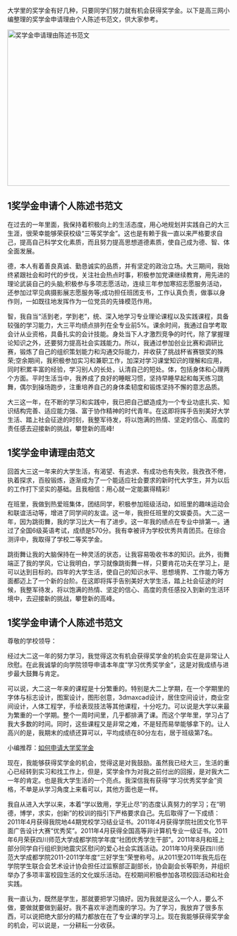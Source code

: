 <p>大学里的奖学金有好几种，只要同学们努力就有机会获得奖学金。以下是高三网小编整理的奖学金申请理由个人陈述书范文，供大家参考。</p><p><img title="奖学金申请理由陈述书范文" style="HEIGHT: 354px; WIDTH: 600px" border="0" alt="奖学金申请理由陈述书范文" src="http://img.gaosan.com/upload/201709/6364220551348378795999470.jpg" width="600" height="354"></p><h2><a>1</a><span>奖学金申请个人陈述书范文</span></h2><p>在过去的一年里面，我保持着积极向上的生活态度，用心地规划并实践自己的大三生涯，很荣幸能够荣获校级“三等奖学金”。这也是有赖于我一直以来严格要求自己，提高自己科学文化素质，而且努力提高思想道德素质，使自己成为德、智、体全面发展。</p><p>德，本人有着善良真诚、勤恳诚实的品质，并有坚定的政治立场。大三期间，我始终紧跟社会和时代的步伐，关注社会热点时事，积极参加党课继续教育，用先进的理论武装自己的头脑;积极参与多项志愿活动，连续三年参加寒招志愿服务活动，还参加过罕见病摄影展志愿服务等;成功担任班团支书，工作认真负责，做事以身作则，一如既往地发挥作为一位党员的先锋模范作用。</p><p>智，我自当“活到老，学到老”，统、深入地学习专业理论课程以及实践课程，具备较强的学习能力，大三平均绩点排列在全专业前5%。课余时间，我通过自学考取会计从业资格，具备扎实的会计技能。身处当下人才激烈竞争的时代，除了掌握理论知识之外，还要努力提高社会实践能力。所以，我通过参加创业比赛和调研比赛，锻炼了自己的组织策划能力和沟通交际能力，并收获了挑战杯省赛银奖的殊荣;空余期间，我积极参加实习和兼职工作，加深对学习课堂知识的理解和应用，同时积累丰富的经验，学习别人的长处，认清自己的短处。体，包括身体和心理两个方面。平时生活当中，我养成了良好的睡眠习惯，坚持早睡早起和每天练习跳舞，偶尔到操场跑步，注重培养自己的身体柔韧度和锻炼坚持不懈的意志品质。</p><p>大三这一年，在不断的学习和实践中，我已把自己塑造成为一个专业功底扎实、知识结构完善、适应能力强、富于协作精神的时代青年。在这即将挥手告别美好大学生活、踏上社会征途的时刻，我整军待发，将以饱满的热情、坚定的信心、高度的责任感去迎接新的挑战，攀登新的高峰!</p><h2><a>1</a><span>奖学金申请理由范文</span></h2><p>回首大三这一年来的大学生活，有渴望、有追求、有成功也有失败，我孜孜不倦，执着探求，百般锻炼，逐渐成为了一个能适应社会要求的新时代大学生，并为以后的工作打下坚实的基础。且我相信：用心就一定能赢得精彩!</p><p>在班里，我做到热爱班集体，团结同学，积极参加班级活动，如班里的趣味运动会和联谊活动等，增进了同学间的友谊。这一年，我担任班里的文娱委员。大二这一年，因为跳街舞，我的学习比大一有了进步。这一年我的绩点在专业中排第一。通过了全国6级英语考试，成绩是570分。我有幸被评为学校优秀共青团员。在综合测评中，我取得了学校二等奖学金。</p><p>跳街舞让我的大脑保持在一种灵活的状态，让我容易吸收书本的知识。此外，街舞端正了我的学风，它让我明白，学习就像跳街舞一样，只要肯花功夫在学习上，是可以达到目标的。四年的大学生活，使自己的知识水平、思想境界、工作能力等方面都迈上了一个新的台阶。在这即将挥手告别美好大学生活，踏上社会征途的时候，我整军待发，将以饱满的热情、坚定的信心、高度的责任感投入到新的生活环境中，去迎接新的挑战，攀登新的高峰。&nbsp;</p><h2><a>1</a><span>奖学金申请个人陈述书范文</span></h2><p>尊敬的学校领导：</p><p>经过大二这一年的努力学习，我觉得这次有机会获得奖学金的机会实在是非常让人欣慰。在此我诚挚的向学院领导申请本年度“学习优秀奖学金”，这是对我成绩与进步最大鼓舞与肯定。</p><p>可以说，大二这一年来的课程是十分繁重的。特别是大二上学期，在一个学期里的字体与标志设计，图案设计，图形创意，3dmaxcad设计，居住空间设计，商业空间设计，人体工程学，手绘表现技法等其他课程，十分吃力。可以说是大学以来最为繁重的一个学期。整个一周时间里，几乎都排满了课。而这个学年里，学习占了我大多数的时间。同时，这些课程又是非常之难，不是轻而易举能够拿下的。让人高兴的是，我期末的成绩还算可以，平均成绩在80分左右，居于班级第7名。</p><p>小编推荐：<a target="_blank" href="http://www.gaosan.com/gaokao/171252.html">如何申请大学奖学金</a></p><p>现在，我能够获得奖学金的机会，觉得这是对我鼓励。虽然我已经大三，生活的重心已经转到实习和找工作上，但是，奖学金作为对我之前付出的回报，是对我大二一年的肯定。也是我大学生活的一个亮点。我深信我有获得“学习优秀奖学金”资格，不单是从学习角度上来看可以，其他方面也是一样。</p><p>我自从进入大学以来，本着“学以致用，学无止尽”的态度认真努力的学习；在“明德，博学，求实，创新”的校训的指引下严格要求自己。先后取得了一下成绩：2011年4月获得我院地44期党校学习结业证书。2011年4月获得学院社团文化节平面广告设计大赛“优秀奖”。2011年4月获得全国高等非计算机专业一级证书。2011年6月荣获四川师范大学成都学院学年度“社团优秀学生干部”。2011年8月和班上部分同学自行组织到地震灾区慰问的爱心社会实践活动。2011年10月荣获四川师范大学成都学院2011-2011学年度“三好学生”荣誉称号。从2011至2011年我先后在学院学生联合会艺术设计协会担任过监察部正副部长，协会副会长等职务，并组织举办了多项丰富校园生活的文化娱乐活动。在校期间积极参加各项校园活动和社会实践。</p><p>我一直认为，既然是学生，那就要把学习搞好。因为我就是这么一个人，要么不做，要做就要做到最好。我不喜欢半途而废的学习。为了学习，我放弃了很多东西，可以说把绝大部分的精力都放在在了专业课的学习上。现在我能够获得奖学金的机会，可以说是，一分耕耘一分收获。</p>